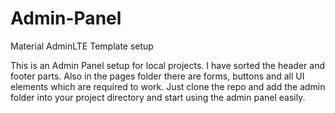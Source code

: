 # Admin-Panel
Material AdminLTE Template setup

This is an Admin Panel setup for local projects. I have sorted the header and footer parts. Also in the pages folder there are forms, buttons and all UI elements which are required to work. Just clone the repo and add the admin folder into your project directory and start using the admin panel easily.
